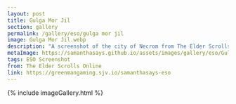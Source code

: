 ```yaml
---
layout: post
title: Gulga Mor Jil
section: gallery
permalink: /gallery/eso/gulga mor jil
image: Gulga Mor Jil.webp
description: "A screenshot of the city of Necrom from The Elder Scrolls Online: Necrom, taken by Samantha Says."
metaImage: https://samanthasays.github.io/assets/images/gallery/eso/Gulga Mor Jil.webp
tags: ESO Screenshot
from: The Elder Scrolls Online
link: https://greenmangaming.sjv.io/samanthasays-eso
---
```

{% include imageGallery.html %}